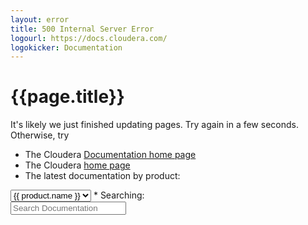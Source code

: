 ```yaml
---
layout: error
title: 500 Internal Server Error
logourl: https://docs.cloudera.com/
logokicker: Documentation
---
```

# {{page.title}}

It's likely we just finished updating pages.
Try again in a few seconds. Otherwise, try
* The Cloudera [Documentation home page](https://docs.cloudera.com/)
* The Cloudera [home page](https://www.cloudera.com/)
* The latest documentation by product:
<select onchange="window.location = this.value; return true;">
{%- assign products = site.data.versions | sort: 'name' %}
{%- for product in products %}
<option value="{{ product.latest-url }}">{{ product.name }}</option>
{%- endfor %}
</select>
* Searching:

<div class="search">
<form id="cta-search" class="searchform">
<input type="text" placeholder="Search Documentation" class="searchterm" name="searchterm"><i class="fa fa-search submit"></i>
</form>
</div>
